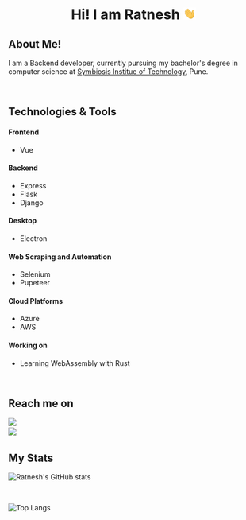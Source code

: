 <h1 align="center"> 
Hi! I am Ratnesh 
<img src="./static/wave.gif" width=25px /> 
</h1>


## About Me!

I am a Backend developer, currently pursuing my bachelor's degree in computer science at [Symbiosis Institue of Technology](https://www.sitpune.edu.in/), Pune.

<br>

## Technologies & Tools

#### Frontend
- Vue

#### Backend
- Express
- Flask
- Django

#### Desktop
- Electron

#### Web Scraping and Automation
- Selenium
- Pupeteer

#### Cloud Platforms
- Azure
- AWS

#### Working on
- Learning WebAssembly with Rust

<br>

## Reach me on

<a href="https://www.linkedin.com/in/ratnesh-jain/">
<img src="https://img.shields.io/badge/LinkedIn-0077B5?style=for-the-badge&logo=linkedin&logoColor=white" />
</a>

<br>

<a href="https://github.com/ratneshjain40">
<img src="https://img.shields.io/badge/GitHub-100000?style=for-the-badge&logo=github&logoColor=white" />
</a>

<br>

## My Stats

![Ratnesh's GitHub stats](https://github-readme-stats.vercel.app/api?username=ratneshjain40&show_icons=true)

<br>

![Top Langs](https://github-readme-stats.vercel.app/api/top-langs/?username=ratneshjain40&layout=compact)
